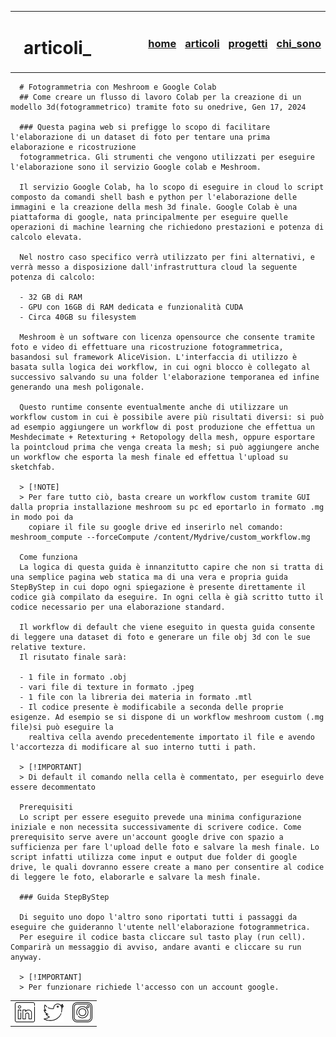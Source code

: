 <html lang="it">
<head>
<meta name="viewport" content="width=device-width, initial-scale=1">
<title>jacnotes_/articoli/articles_001</title>
<link rel="icon" type="image/x-icon" href="../images/terminal.ico">
 <link rel="stylesheet" href="../styles.css">
</head>
<body>
 <table style="width:100%">
  <tr>
   <td>
    <img src="../images/coding.png">
   </td>
   <td style="width:80%">
    <h1>articoli_</h1>
   </td>
   <td>
    <h3>
     <a href="../index.html">home</a>
    </h3>
   </td>
   <td>
    <h3>
     <a href="../articoli.html">articoli</a>
    </h3>
   </td>
   <td>
    <h3>
     <a href="../progetti.html">progetti</a>
    </h3>
   </td>
   <td>
    <h3>
     <a href="../chisono.html">chi_sono</a>
    </h3>
   </td>
  </tr>
 </table>

 <div class="article" markdown="1">
   
      # Fotogrammetria con Meshroom e Google Colab
      ## Come creare un flusso di lavoro Colab per la creazione di un modello 3d(fotogrammetrico) tramite foto su onedrive, Gen 17, 2024  
    
      ### Questa pagina web si prefigge lo scopo di facilitare l'elaborazione di un dataset di foto per tentare una prima elaborazione e ricostruzione
      fotogrammetrica. Gli strumenti che vengono utilizzati per eseguire l'elaborazione sono il servizio Google colab e Meshroom.

      Il servizio Google Colab, ha lo scopo di eseguire in cloud lo script composto da comandi shell bash e python per l'elaborazione delle immagini e la creazione della mesh 3d finale. Google Colab è una piattaforma di google, nata principalmente per eseguire quelle operazioni di machine learning che richiedono prestazioni e potenza di calcolo elevata.  
      
      Nel nostro caso specifico verrà utilizzato per fini alternativi, e verrà messo a disposizione dall'infrastruttura cloud la seguente potenza di calcolo:
      
      - 32 GB di RAM
      - GPU con 16GB di RAM dedicata e funzionalità CUDA
      - Circa 40GB su filesystem
      
      Meshroom è un software con licenza opensource che consente tramite foto e video di effettuare una ricostruzione fotogrammetrica, basandosi sul framework AliceVision. L'interfaccia di utilizzo è basata sulla logica dei workflow, in cui ogni blocco è collegato al successivo salvando su una folder l'elaborazione temporanea ed infine generando una mesh poligonale. 
      
      Questo runtime consente eventualmente anche di utilizzare un workflow custom in cui è possibile avere più risultati diversi: si può ad esempio aggiungere un workflow di post produzione che effettua un Meshdecimate + Retexturing + Retopology della mesh, oppure esportare la pointcloud prima che venga creata la mesh; si può aggiungere anche un workflow che esporta la mesh finale ed effettua l'upload su sketchfab.
      
      > [!NOTE]
      > Per fare tutto ciò, basta creare un workflow custom tramite GUI dalla propria installazione meshroom su pc ed eportarlo in formato .mg in modo poi da
        copiare il file su google drive ed inserirlo nel comando: meshroom_compute --forceCompute /content/Mydrive/custom_workflow.mg
      
      Come funziona
      La logica di questa guida è innanzitutto capire che non si tratta di una semplice pagina web statica ma di una vera e propria guida StepByStep in cui dopo ogni spiegazione è presente direttamente il codice già compilato da eseguire. In ogni cella è già scritto tutto il codice necessario per una elaborazione standard. 
      
      Il workflow di default che viene eseguito in questa guida consente di leggere una dataset di foto e generare un file obj 3d con le sue relative texture. 
      Il risutato finale sarà:
      
      - 1 file in formato .obj
      - vari file di texture in formato .jpeg
      - 1 file con la libreria dei materia in formato .mtl
      - Il codice presente è modificabile a seconda delle proprie esigenze. Ad esempio se si dispone di un workflow meshroom custom (.mg file)si può eseguire la
        realtiva cella avendo precedentemente importato il file e avendo l'accortezza di modificare al suo interno tutti i path.
      
      > [!IMPORTANT]
      > Di default il comando nella cella è commentato, per eseguirlo deve essere decommentato

      Prerequisiti
      Lo script per essere eseguito prevede una minima configurazione iniziale e non necessita successivamente di scrivere codice. Come prerequisito serve avere un'account google drive con spazio a sufficienza per fare l'upload delle foto e salvare la mesh finale. Lo script infatti utilizza come input e output due folder di google drive, le quali dovranno essere create a mano per consentire al codice di leggere le foto, elaborarle e salvare la mesh finale.
      
      ### Guida StepByStep
      
      Di seguito uno dopo l'altro sono riportati tutti i passaggi da eseguire che guideranno l'utente nell'elaborazione fotogrammetrica.
      Per eseguire il codice basta cliccare sul tasto play (run cell). Comparirà un messaggio di avviso, andare avanti e cliccare su run anyway.
      
      > [!IMPORTANT]
      > Per funzionare richiede l'accesso con un account google.

  </div> 
  <footer>
  <table align = "center">
   <tr>
    <td>
        <a href="https://it.linkedin.com/in/jacopo-pica">
            <img src="../images/linkedin_logo.png"></a>
    </td>
    <td>
        <a href="https://twitter.com/d0ntc0s">
            <img src="../images/twitter_logo.png"></a>
    </td> 
    <td>
        <a href="https://www.instagram.com/jacopo_cornelis_escher/">
            <img src="../images/instagram_logo.png"></a>
    </td>
   </tr>
  </table>
 </footer>
